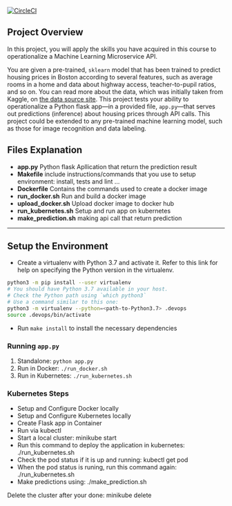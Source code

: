 
[![CircleCI](https://dl.circleci.com/status-badge/img/gh/abderrahimsoumer/DevOps_Microservices/tree/master.svg?style=svg)](https://dl.circleci.com/status-badge/redirect/gh/abderrahimsoumer/DevOps_Microservices/tree/master)

## Project Overview

In this project, you will apply the skills you have acquired in this course to operationalize a Machine Learning Microservice API. 

You are given a pre-trained, `sklearn` model that has been trained to predict housing prices in Boston according to several features, such as average rooms in a home and data about highway access, teacher-to-pupil ratios, and so on. You can read more about the data, which was initially taken from Kaggle, on [the data source site](https://www.kaggle.com/c/boston-housing). This project tests your ability to operationalize a Python flask app—in a provided file, `app.py`—that serves out predictions (inference) about housing prices through API calls. This project could be extended to any pre-trained machine learning model, such as those for image recognition and data labeling.

## Files Explanation
- **app.py**	Python flask Apllication that return the prediction result
- **Makefile** include instructions/commands that you use to setup environment: install, tests and lint ...
- **Dockerfile** Contains the commands used to create a docker image
- **run_docker.sh** Run and build a docker image
- **upload_docker.sh** Upload docker image to docker hub
- **run_kubernetes.sh** Setup and run app on kubernetes
- **make_prediction.sh** making api call that return prediction

---

## Setup the Environment

* Create a virtualenv with Python 3.7 and activate it. Refer to this link for help on specifying the Python version in the virtualenv. 
```bash
python3 -m pip install --user virtualenv
# You should have Python 3.7 available in your host. 
# Check the Python path using `which python3`
# Use a command similar to this one:
python3 -m virtualenv --python=<path-to-Python3.7> .devops
source .devops/bin/activate
```
* Run `make install` to install the necessary dependencies

### Running `app.py`

1. Standalone:  `python app.py`
2. Run in Docker:  `./run_docker.sh`
3. Run in Kubernetes:  `./run_kubernetes.sh`

### Kubernetes Steps

* Setup and Configure Docker locally
* Setup and Configure Kubernetes locally
* Create Flask app in Container
* Run via kubectl
* Start a local cluster: minikube start
* Run this command to deploy the application in kubernetes: ./run_kubernetes.sh
* Check the pod status if it is up and running: kubectl get pod
* When the pod status is runing, run this command again: ./run_kubernetes.sh
* Make predictions using: ./make_prediction.sh

Delete the cluster after your done: minikube delete
